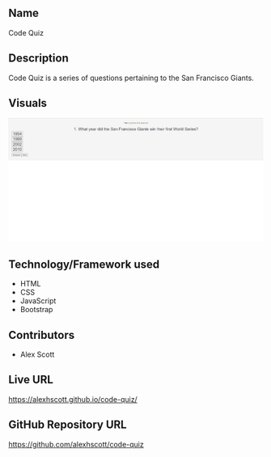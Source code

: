 ## Name

Code Quiz

## Description

Code Quiz is a series of questions pertaining to the San Francisco Giants.

## Visuals

![screenshot](./readme-screenshot.png)

## Technology/Framework used

- HTML
- CSS
- JavaScript
- Bootstrap

## Contributors

* Alex Scott

## Live URL

https://alexhscott.github.io/code-quiz/

## GitHub Repository URL

https://github.com/alexhscott/code-quiz